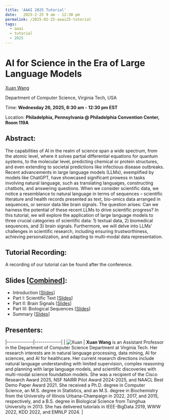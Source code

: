 ```yaml
---
title: 'AAAI 2025 Tutorial'
date:   2025-2-25 9 am - 12:30 pm
permalink: /2025-02-25-aaai25-tutorial
tags:
  - aaai
  - tutorial
  - 2025
---
```


# AI for Science in the Era of Large Language Models

[Xuan Wang](https://xuanwang91.github.io/)

Department of Computer Science, Virginia Tech, USA

Time: **Wednesday 26, 2025, 8:30 am - 12:30 pm EST**

Location: **Philadelphia, Pennsylvania @ Philadelphia Convention Center, Room 119A**


## Abstract:
The capabilities of AI in the realm of science span a wide spectrum, from the atomic level, where it solves partial differential equations for quantum systems, to the molecular level, predicting chemical or protein structures, and even extending to societal predictions like infectious disease outbreaks. Recent advancements in large language models (LLMs), exemplified by models like ChatGPT, have showcased significant prowess in tasks involving natural language, such as translating languages, constructing chatbots, and answering questions. When we consider scientific data, we notice a resemblance to natural language in terms of sequences – scientific literature and health records presented as text, bio-omics data arranged in sequences, or sensor data like brain signals. The question arises: Can we harness the potential of these recent LLMs to drive scientific progress? In this tutorial, we will explore the application of large language models to three crucial categories of scientific data: 1) textual data, 2) biomedical sequences, and 3) brain signals. Furthermore, we will delve into LLMs' challenges in scientific research, including ensuring trustworthiness, achieving personalization, and adapting to multi-modal data representation.


## Tutorial Recording:
A recording of our tutorial can be found after the conference.


## Slides \[[Combined](https://drive.google.com/file/d/12i1wKhIIPD_zz15LhnUc3OBDc3Bii4wo/view?usp=sharing)]:
- Introduction \[[Slides](https://drive.google.com/file/d/1H_7tc72Oy9Oah69fS91vdc8tyqRZ7w5-/view?usp=sharing)]
- Part I: Scientific Text \[[Slides](https://drive.google.com/file/d/1qfN9Vt_TdTg28WQoFoJeTzSCzNByksTW/view?usp=sharing)]
- Part II: Brain Signals \[[Slides](https://drive.google.com/file/d/1nLXEgWhguKhmgfi6WlqIWAaW1ndMX3bc/view?usp=sharing)]
- Part III: Biological Sequences \[[Slides](https://drive.google.com/file/d/1kpcw4M3sBCJGtqnVhXncs7dLotXOQKDp/view?usp=sharing)]
- Summary \[[Slides](https://drive.google.com/file/d/1NFHdtUi4HNTgrsoRR7yDX7pKKX85Mgk0/view?usp=sharing)]


## Presenters: 

|-------------|-------------|
| ![Xuan](https://github.com/xuanwang91/xuanwang91.github.io/blob/master/images/img/Xuan2016.jpg?raw=True) | **Xuan Wang** is an Assistant Professor in the Department of Computer Science Department at Virginia Tech. Her research interests are in natural language processing, data mining, AI for sciences, and AI for healthcare. Her current research directions include natural language understanding with limited supervision, complex reasoning and planning with large language models, and scientific discoveries with multi-modal science foundation models. She was a recipient of the Cisco Research Award 2025, NSF NAIRR Pilot Award 2024-2025, and NAACL Best Demo Paper Award 2021. She received a Ph.D. degree in Computer Science, an M.S. degree in Statistics, and an M.S. degree in Biochemistry from the University of Illinois Urbana-Champaign in 2022, 2017, and 2015, respectively, and a B.S. degree in Biological Science from Tsinghua University in 2013. She has delivered tutorials in IEEE-BigData 2019, WWW 2022, KDD 2022, and EMNLP 2024. |

